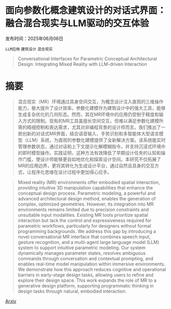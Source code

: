 # 面向参数化概念建筑设计的对话式界面：融合混合现实与LLM驱动的交互体验

发布时间：2025年06月06日

`LLM应用` `建筑设计` `混合现实`

> Conversational Interfaces for Parametric Conceptual Architectural Design: Integrating Mixed Reality with LLM-driven Interaction

# 摘要

> 混合现实（MR）环境通过具身空间交互，为概念设计注入直观的三维操作能力，极大提升了设计效率。参数化建模作为建筑设计中的强大工具，能够生成复杂优化的几何形态。然而，其在MR环境中的应用仍受制于精度和输入方式的限制。现有的MR工具虽擅长空间交互，但难以满足参数化建模所需的精细控制和表达需求，尤其对非编程背景的设计师而言。我们推出了一款创新的对话式MR界面，结合语音输入、手势识别和多智能体大型语言模型（LLM）系统，为直观的参数化建模提供了全新解决方案。该系统能实时管理参数状态，通过对话和上下文提示化解模糊指令，并支持沉浸式环境中的即时模型操作。实践证明，这种方法有效降低了早期设计任务的认知和操作门槛，使设计师能够更自如地优化和探索设计空间。本研究不仅拓展了MR的应用边界，更将其转化为生成设计平台，通过自然且具身的交互方式，让程序化思维在设计过程中更加得心应手。


> Mixed reality (MR) environments offer embodied spatial interaction, providing intuitive 3D manipulation capabilities that enhance the conceptual design process. Parametric modeling, a powerful and advanced architectural design method, enables the generation of complex, optimized geometries. However, its integration into MR environments remains limited due to precision constraints and unsuitable input modalities. Existing MR tools prioritize spatial interaction but lack the control and expressiveness required for parametric workflows, particularly for designers without formal programming backgrounds. We address this gap by introducing a novel conversational MR interface that combines speech input, gesture recognition, and a multi-agent large language model (LLM) system to support intuitive parametric modeling. Our system dynamically manages parameter states, resolves ambiguous commands through conversation and contextual prompting, and enables real-time model manipulation within immersive environments. We demonstrate how this approach reduces cognitive and operational barriers in early-stage design tasks, allowing users to refine and explore their design space. This work expands the role of MR to a generative design platform, supporting programmatic thinking in design tasks through natural, embodied interaction.

[Arxiv](https://arxiv.org/abs/2506.06066)